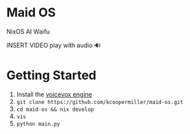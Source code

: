 # Maid OS
NixOS AI Waifu

INSERT VIDEO
play with audio 🔊


# Getting Started
1. Install the [voicevox engine](https://github.com/VOICEVOX/voicevox_engine)
2. `git clone https://github.com/kcoopermiller/maid-os.git`
3. `cd maid-os && nix develop`
4. `vis`
5. `python main.py`
